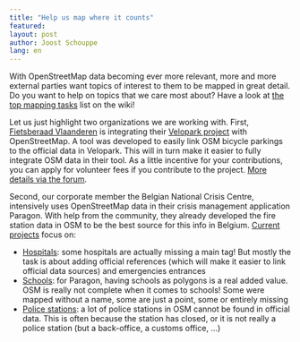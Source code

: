 ```yaml
---
title: "Help us map where it counts"
featured:
layout: post
author: Joost Schouppe
lang: en
---
```



With OpenStreetMap data becoming ever more relevant, more and more external parties want topics of interest to them to be mapped in great detail. Do you want to help on topics that we care most about? Have a look at [the top mapping tasks](https://wiki.openstreetmap.org/wiki/WikiProject_Belgium/top_mapping_tasks) list on the wiki!

Let us just highlight two organizations we are working with.
First, [Fietsberaad Vlaanderen](https://fietsberaad.be/) is integrating their [Velopark project](https://www.velopark.be/) with OpenStreetMap. A tool was developed to easily link OSM bicycle parkings to the official data in Velopark. This will in turn make it easier to fully integrate OSM data in their tool. As a little incentive for your contributions, you can apply for volunteer fees if you contribute to the project. [More details via the forum](https://community.openstreetmap.org/t/mapping-of-bicycle-parkings-collaboration-with-fietsberaad-vlaanderen/116182).

Second, our corporate member the Belgian National Crisis Centre, intensively uses OpenStreetMap data in their crisis management application Paragon. With help from the community, they already developed the fire station data in OSM to be the best source for this info in Belgium. [Current projects](https://maproulette.org/browse/projects/54664) focus on:
* [Hospitals](https://community.openstreetmap.org/t/hospital-mapping-feedback-on-how-to-map-emergency-wards-and-official-numbers/118588): some hospitals are actually missing a main tag! But mostly the task is about adding official references (which will make it easier to link official data sources) and emergencies entrances
* [Schools](https://community.openstreetmap.org/t/597-belgian-schools-have-no-name/116699): for Paragon, having schools as polygons is a real added value. OSM is really not complete when it comes to schools! Some were mapped without a name, some are just a point, some or entirely missing
* [Police stations](https://maproulette.org/browse/challenges/48864): a lot of police stations in OSM cannot be found in official data. This is often because the station has closed, or it is not really a police station (but a back-office, a customs office, ...)
